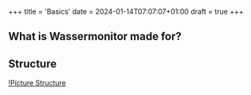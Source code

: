 +++
title = 'Basics'
date = 2024-01-14T07:07:07+01:00
draft = true
+++

## What is Wassermonitor made for?

## Structure
[!Picture Structure](Floorplan.png)

